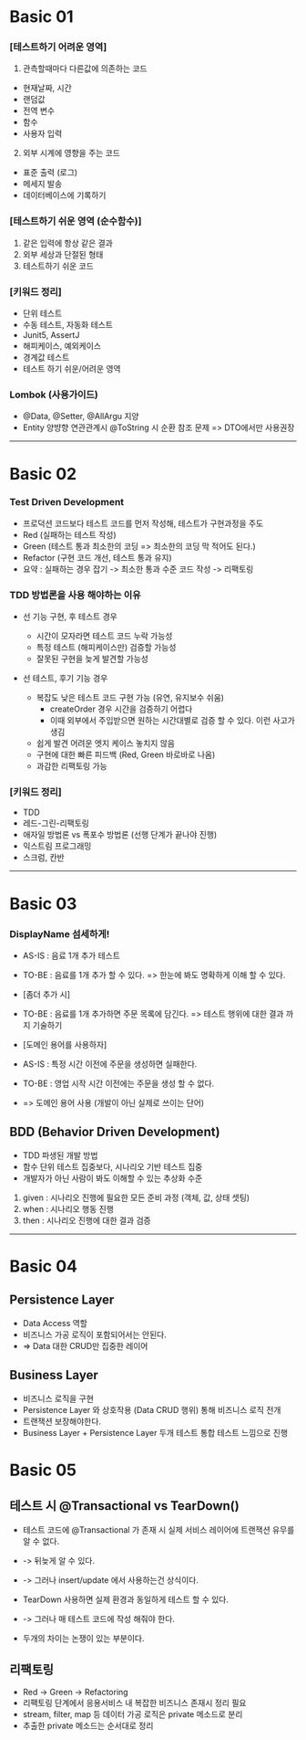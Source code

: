 # Basic 01
### [테스트하기 어려운 영역]

1. 관측할때마다 다른값에 의존하는 코드
- 현재날짜, 시간
- 랜덤값
- 전역 변수
- 함수
- 사용자 입력 

2. 외부 시계에 영향을 주는 코드 
- 표준 출력 (로그)
- 메세지 발송
- 데이터베이스에 기록하기 


### [테스트하기 쉬운 영역 (순수함수)]
1. 같은 입력에 항상 같은 결과 
2. 외부 세상과 단절된 형태
3. 테스트하기 쉬운 코드 

### [키워드 정리] 
- 단위 테스트
- 수동 테스트, 자동화 테스트 
- Junit5, AssertJ 
- 해피케이스, 예외케이스
- 경계값 테스트
- 테스트 하기 쉬운/어려운 영역

### Lombok (사용가이드)
- @Data, @Setter, @AllArgu 지양 
- Entity 양뱡향 연관관계시 @ToString 시 순환 참조 문제 
=> DTO에서만 사용권장

------------


# Basic 02
### Test Driven Development
- 프로덕션 코드보다 테스트 코드를 먼저 작성해, 테스트가 구현과정을 주도
- Red (실패하는 테스트 작성)
- Green (테스트 통과 최소한의 코딩 => 최소한의 코딩 막 적어도 된다.)
- Refactor (구현 코드 개선, 테스트 통과 유지)
- 요약 : 실패하는 경우 잡기 -> 최소한 통과 수준 코드 작성 -> 리팩토링 

### TDD 방법론을 사용 해야하는 이유
- 선 기능 구현, 후 테스트 경우 
  - 시간이 모자라면 테스트 코드 누락 가능성
  - 특정 테스트 (해피케이스만) 검증할 가능성
  - 잘못된 구현을 늦게 발견할 가능성

- 선 테스트, 후기 기능 경우
  - 복잡도 낮은 테스트 코드 구현 가능 (유연, 유지보수 쉬움)
    - createOrder 경우 시간을 검증하기 어렵다
    - 이때 외부에서 주입받으면 원하는 시간대별로 검증 할 수 있다. 이런 사고가 생김
  - 쉽게 발견 어려운 엣지 케이스 놓치지 않음
  - 구현에 대한 빠른 피드백 (Red, Green 바로바로 나옴)
  - 과감한 리팩토링 가능

### [키워드 정리]
- TDD
- 레드-그린-리팩토링
- 애자일 방법론 vs 폭포수 방법론 (선행 단계가 끝나야 진행)
- 익스트림 프로그래밍 
- 스크럼, 칸반

------------


# Basic 03
### DisplayName 섬세하게!
- AS-IS : 음료 1개 추가 테스트
- TO-BE : 음료를 1개 추가 할 수 있다.
=> 한눈에 봐도 명확하게 이해 할 수 있다.

- [좀더 추가 시]
- TO-BE : 음료를 1개 추가하면 주문 목록에 담긴다.
=> 테스트 행위에 대한 결과 까지 기술하기 

- [도메인 용어를 사용하자]
- AS-IS : 특정 시간 이전에 주문을 생성하면 실패한다.
- TO-BE : 영업 시작 시간 이전에는 주문을 생성 할 수 없다.
- => 도메인 용어 사용 (개발이 아닌 실제로 쓰이는 단어)

## BDD (Behavior Driven Development)
- TDD 파생된 개발 방법
- 함수 단위 테스트 집중보다, 시나리오 기반 테스트 집중
- 개발자가 아닌 사람이 봐도 이해할 수 있는 추상화 수준 

1. given : 시나리오 진행에 필요한 모든 준비 과정 (객체, 값, 상태 셋팅)
2. when : 시나리오 행동 진행 
3. then : 시나리오 진행에 대한 결과 검증 

------------

# Basic 04
## Persistence Layer
- Data Access 역할
- 비즈니스 가공 로직이 포함되어서는 안된다.
- => Data 대한 CRUD만 집중한 레이어 

## Business Layer
- 비즈니스 로직을 구현
- Persistence Layer 와 상호작용 (Data CRUD 행위) 통해 비즈니스 로직 전개
- 트랜잭션 보장해야한다.
- Business Layer + Persistence Layer 두개 테스트 통합 테스트 느낌으로 진행


# Basic 05
## 테스트 시 @Transactional vs TearDown()
- 테스트 코드에 @Transactional 가 존재 시 실제 서비스 레이어에 트랜잭션 유무를 알 수 없다.
- -> 뒤늦게 알 수 있다.
- -> 그러나 insert/update 에서 사용하는건 상식이다.

- TearDown 사용하면 실제 환경과 동일하게 테스트 할 수 있다.
- -> 그러나 매 테스트 코드에 작성 해줘야 한다.
- 두개의 차이는 논쟁이 있는 부분이다.

## 리팩토링 
- Red -> Green -> Refactoring
- 리팩토링 단계에서 응용서비스 내 복잡한 비즈니스 존재시 정리 필요
- stream, filter, map 등 데이터 가공 로직은 private 메소드로 분리
- 추출한 private 메소드는 순서대로 정리